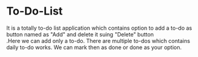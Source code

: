 # To-Do-List
It is a totally to-do list application which contains option to add a to-do as button named as "Add" and delete it suing "Delete" button <br>
.Here we can add only a to-do. There are multiple to-dos which contains daily to-do works. We can mark then as done or done as your option.
